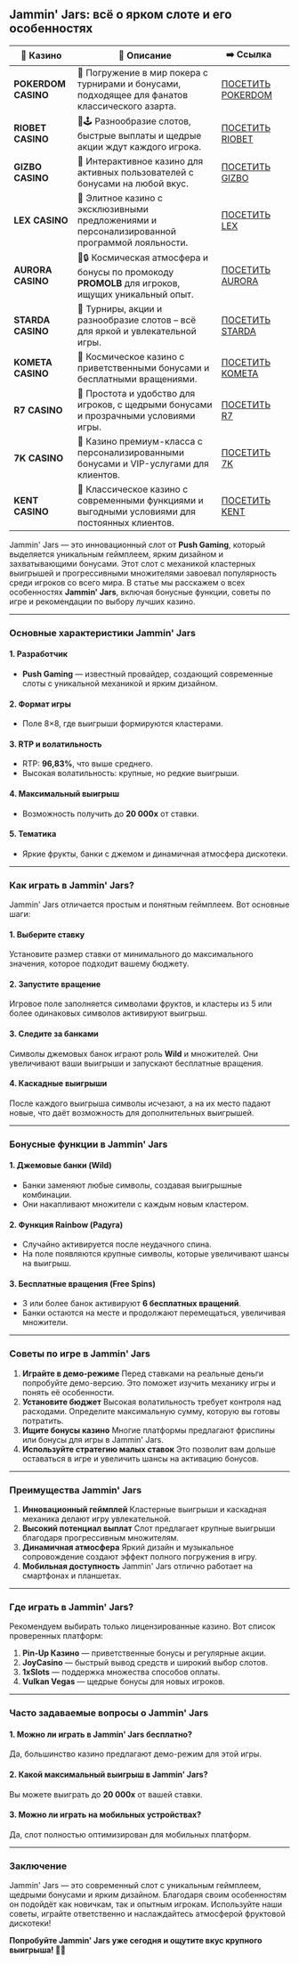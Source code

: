 ## Jammin' Jars: всё о ярком слоте и его особенностях
| 🎰 Казино           | 📜 Описание                                                                                       | ➡️ Ссылка                                                                                          |   |
| ------------------- | ------------------------------------------------------------------------------------------------- | -------------------------------------------------------------------------------------------------- | - |
| **POKERDOM CASINO** | 🎲 Погружение в мир покера с турнирами и бонусами, подходящее для фанатов классического азарта.   | [ПОСЕТИТЬ POKERDOM](https://brandplay.link/FwVc4f)                                                 |   |
| **RIOBET CASINO**   | 🌟🕹️ Разнообразие слотов, быстрые выплаты и щедрые акции ждут каждого игрока.                    | [ПОСЕТИТЬ RIOBET](https://brandplay.link/TnjsxFvH)                                                 |   |
| **GIZBO CASINO**    | 🚀 Интерактивное казино для активных пользователей с бонусами на любой вкус.                      | [ПОСЕТИТЬ GIZBO](https://brandplay.link/rvzLrVLp)                                                  |   |
| **LEX CASINO**      | 🎰 Элитное казино с эксклюзивными предложениями и персонализированной программой лояльности.      | [ПОСЕТИТЬ LEX](https://brandplay.link/VMqNXPFs)                                                    |   |
| **AURORA CASINO**   | 🌌🔒 Космическая атмосфера и бонусы по промокоду **PROMOLB** для игроков, ищущих уникальный опыт. | [ПОСЕТИТЬ AURORA](https://10trafic-stat2.com/click/668546556bcc6313411604bc/6766/13031/subaccount) |   |
| **STARDA CASINO**   | 🌠 Турниры, акции и разнообразие слотов – всё для яркой и увлекательной игры.                     | [ПОСЕТИТЬ STARDA](https://brandplay.link/HDcDrxLk)                                                 |   |
| **KOMETA CASINO**   | 💫 Космическое казино с приветственными бонусами и бесплатными вращениями.                        | [ПОСЕТИТЬ KOMETA](https://brandplay.link/jHzFFYGv)                                                 |   |
| **R7 CASINO**       | 🎯 Простота и удобство для игроков, с щедрыми бонусами и прозрачными условиями игры.              | [ПОСЕТИТЬ R7](https://brandplay.link/dByFXP7h)                                                     |   |
| **7K CASINO**       | 💎 Казино премиум-класса с персонализированными бонусами и VIP-услугами для клиентов.             | [ПОСЕТИТЬ 7K](https://brandplay.link/dd46bNgD)                                                     |   |
| **KENT CASINO**     | 🎲 Классическое казино с современными функциями и выгодными условиями для постоянных клиентов.    | [ПОСЕТИТЬ KENT](https://brandplay.link/XRH1g6Vb)                                                   |   |
Jammin' Jars — это инновационный слот от **Push Gaming**, который выделяется уникальным геймплеем, ярким дизайном и захватывающими бонусами. Этот слот с механикой кластерных выигрышей и прогрессивными множителями завоевал популярность среди игроков со всего мира. В статье мы расскажем о всех особенностях **Jammin' Jars**, включая бонусные функции, советы по игре и рекомендации по выбору лучших казино.

***

### **Основные характеристики Jammin' Jars**

#### 1. **Разработчик**

* **Push Gaming** — известный провайдер, создающий современные слоты с уникальной механикой и ярким дизайном.

#### 2. **Формат игры**

* Поле 8×8, где выигрыши формируются кластерами.

#### 3. **RTP и волатильность**

* RTP: **96,83%**, что выше среднего.
* Высокая волатильность: крупные, но редкие выигрыши.

#### 4. **Максимальный выигрыш**

* Возможность получить до **20 000x** от ставки.

#### 5. **Тематика**

* Яркие фрукты, банки с джемом и динамичная атмосфера дискотеки.

***

### **Как играть в Jammin' Jars?**

Jammin' Jars отличается простым и понятным геймплеем. Вот основные шаги:

#### 1. **Выберите ставку**

Установите размер ставки от минимального до максимального значения, которое подходит вашему бюджету.

#### 2. **Запустите вращение**

Игровое поле заполняется символами фруктов, и кластеры из 5 или более одинаковых символов активируют выигрыш.

#### 3. **Следите за банками**

Символы джемовых банок играют роль **Wild** и множителей. Они увеличивают ваши выигрыши и запускают бесплатные вращения.

#### 4. **Каскадные выигрыши**

После каждого выигрыша символы исчезают, а на их место падают новые, что даёт возможность для дополнительных выигрышей.

***

### **Бонусные функции в Jammin' Jars**

#### 1. **Джемовые банки (Wild)**

* Банки заменяют любые символы, создавая выигрышные комбинации.
* Они накапливают множители с каждым новым кластером.

#### 2. **Функция Rainbow (Радуга)**

* Случайно активируется после неудачного спина.
* На поле появляются крупные символы, которые увеличивают шансы на выигрыш.

#### 3. **Бесплатные вращения (Free Spins)**

* 3 или более банок активируют **6 бесплатных вращений**.
* Банки остаются на месте и продолжают перемещаться, увеличивая множители.

***

### **Советы по игре в Jammin' Jars**

1. **Играйте в демо-режиме**
   Перед ставками на реальные деньги попробуйте демо-версию. Это поможет изучить механику игры и понять её особенности.
2. **Установите бюджет**
   Высокая волатильность требует контроля над расходами. Определите максимальную сумму, которую вы готовы потратить.
3. **Ищите бонусы казино**
   Многие платформы предлагают фриспины или бонусы для игры в Jammin' Jars.
4. **Используйте стратегию малых ставок**
   Это позволит вам дольше оставаться в игре и увеличить шансы на активацию бонусов.

***

### **Преимущества Jammin' Jars**

1. **Инновационный геймплей**
   Кластерные выигрыши и каскадная механика делают игру увлекательной.
2. **Высокий потенциал выплат**
   Слот предлагает крупные выигрыши благодаря прогрессивным множителям.
3. **Динамичная атмосфера**
   Яркий дизайн и музыкальное сопровождение создают эффект полного погружения в игру.
4. **Мобильная доступность**
   Jammin' Jars отлично работает на смартфонах и планшетах.

***

### **Где играть в Jammin' Jars?**

Рекомендуем выбирать только лицензированные казино. Вот список проверенных платформ:

1. **Pin-Up Казино** — приветственные бонусы и регулярные акции.
2. **JoyCasino** — быстрый вывод средств и широкий выбор слотов.
3. **1xSlots** — поддержка множества способов оплаты.
4. **Vulkan Vegas** — щедрые бонусы для новых игроков.

***

### **Часто задаваемые вопросы о Jammin' Jars**

#### 1. Можно ли играть в Jammin' Jars бесплатно?

Да, большинство казино предлагают демо-режим для этой игры.

#### 2. Какой максимальный выигрыш в Jammin' Jars?

Вы можете выиграть до **20 000x** от вашей ставки.

#### 3. Можно ли играть на мобильных устройствах?

Да, слот полностью оптимизирован для мобильных платформ.

***

### **Заключение**

Jammin' Jars — это современный слот с уникальным геймплеем, щедрыми бонусами и ярким дизайном. Благодаря своим особенностям он подойдёт как новичкам, так и опытным игрокам. Используйте наши советы, играйте ответственно и наслаждайтесь атмосферой фруктовой дискотеки!

**Попробуйте Jammin' Jars уже сегодня и ощутите вкус крупного выигрыша! 🫙🎉**
